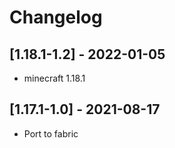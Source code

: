 # Changelog

## [1.18.1-1.2] - 2022-01-05

- minecraft 1.18.1

## [1.17.1-1.0] - 2021-08-17

- Port to fabric
